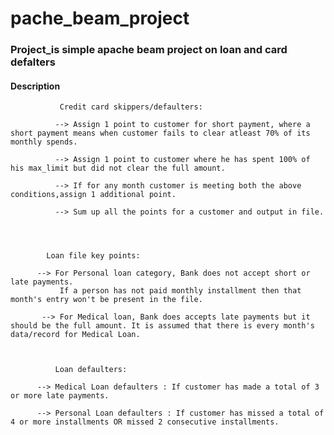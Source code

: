<h1>pache_beam_project</h1>
<h3>Project_is simple apache beam project on loan and card defalters</h3>

<h4>Description</h4>

<p>

               Credit card skippers/defaulters:

              --> Assign 1 point to customer for short payment, where a short payment means when customer fails to clear atleast 70% of its monthly spends.

              --> Assign 1 point to customer where he has spent 100% of his max_limit but did not clear the full amount.

              --> If for any month customer is meeting both the above conditions,assign 1 additional point.

              --> Sum up all the points for a customer and output in file.




            Loan file key points:

          --> For Personal loan category, Bank does not accept short or late payments.
               If a person has not paid monthly installment then that month's entry won't be present in the file.

           --> For Medical loan, Bank does accepts late payments but it should be the full amount. It is assumed that there is every month's data/record for Medical Loan.


          
              Loan defaulters:

          --> Medical Loan defaulters : If customer has made a total of 3 or more late payments.

          --> Personal Loan defaulters : If customer has missed a total of 4 or more installments OR missed 2 consecutive installments.
</p>


